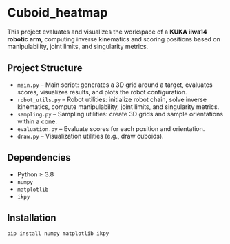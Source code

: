 # Cuboid_heatmap

This project evaluates and visualizes the workspace of a **KUKA iiwa14 robotic arm**, computing inverse kinematics and scoring positions based on manipulability, joint limits, and singularity metrics.

## Project Structure

- `main.py` – Main script: generates a 3D grid around a target, evaluates scores, visualizes results, and plots the robot configuration.
- `robot_utils.py` – Robot utilities: initialize robot chain, solve inverse kinematics, compute manipulability, joint limits, and singularity metrics.
- `sampling.py` – Sampling utilities: create 3D grids and sample orientations within a cone.
- `evaluation.py` – Evaluate scores for each position and orientation.
- `draw.py` – Visualization utilities (e.g., draw cuboids).

## Dependencies

- Python ≥ 3.8  
- `numpy`  
- `matplotlib`  
- `ikpy`  

## Installation

```bash
pip install numpy matplotlib ikpy
